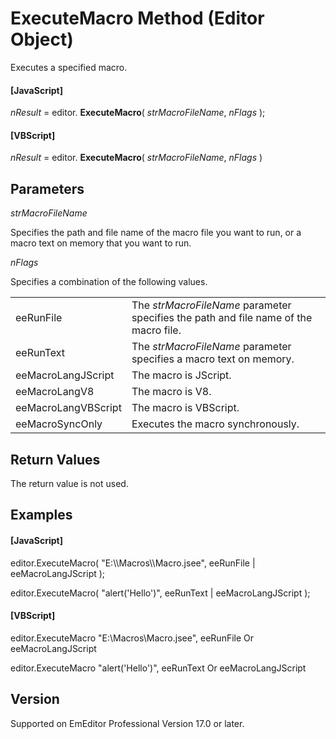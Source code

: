 # ExecuteMacro Method (Editor Object)

Executes a specified macro.

#### \[JavaScript\]

_nResult_ = editor. **ExecuteMacro**( _strMacroFileName_, _nFlags_ );

#### \[VBScript\]

_nResult_ = editor. **ExecuteMacro**( _strMacroFileName_, _nFlags_ )

## Parameters

_strMacroFileName_

Specifies the path and file name of the macro file you want to run, or a macro text on memory that you want to run.

_nFlags_

Specifies a combination of the following values.

|     |     |
| --- | --- |
| eeRunFile | The _strMacroFileName_ parameter specifies the path and file name of the macro file. |
| eeRunText | The _strMacroFileName_ parameter specifies a macro text on memory. |
| eeMacroLangJScript | The macro is JScript. |
| eeMacroLangV8 | The macro is V8. |
| eeMacroLangVBScript | The macro is VBScript. |
| eeMacroSyncOnly | Executes the macro synchronously. |

## Return Values

The return value is not used.

## Examples

#### \[JavaScript\]

editor.ExecuteMacro( "E:\\\Macros\\\Macro.jsee", eeRunFile \| eeMacroLangJScript );

editor.ExecuteMacro( "alert('Hello')", eeRunText \| eeMacroLangJScript );

#### \[VBScript\]

editor.ExecuteMacro "E:\\Macros\\Macro.jsee", eeRunFile Or eeMacroLangJScript

editor.ExecuteMacro "alert('Hello')", eeRunText Or eeMacroLangJScript

## Version

Supported on EmEditor Professional Version 17.0 or later.